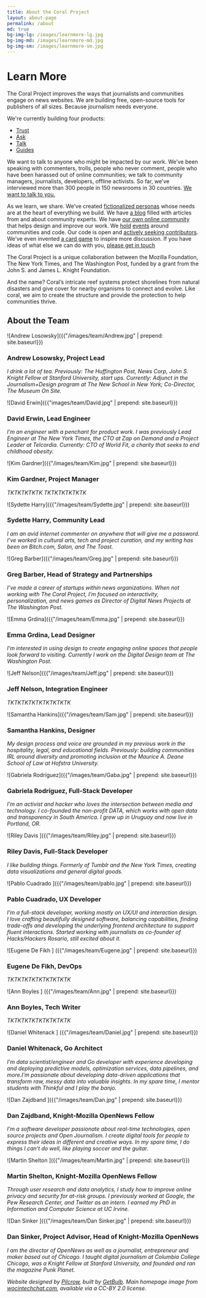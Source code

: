 ```yaml
---
title: About the Coral Project
layout: about-page
permalink: /about
md: true
bg-img-lg: /images/learnmore-lg.jpg
bg-img-md: /images/learnmore-md.jpg
bg-img-sm: /images/learnmore-sm.jpg
---
```

# Learn More

The Coral Project improves the ways that journalists and communities engage on news websites. We are building free, open-source tools for publishers of all sizes. Because journalism needs everyone.

We're currently building four products: 

* [Trust](/products/trust.html)
* [Ask](/products/ask.html)
* [Talk](/products/talk.html)
* [Guides](/products/guides.html)


We want to talk to anyone who might be impacted by our work. We’ve been speaking with commenters, trolls, people who never comment, people who have been harassed out of online communities; we talk to community managers, journalists, developers, offline activists. So far, we’ve interviewed more than 300 people in 150 newsrooms in 30 countries. [We want to talk to you.](/contact.html)

As we learn, we share. We’ve created [fictionalized personas](https://community.coralproject.net/t/our-user-personas/286) whose needs are at the heart of everything we build. We have [a blog](http://blog.coralproject.net) filled with articles from and about community experts. We have [our own online community](http://community.coralproject.net) that helps design and improve our work. We [hold](https://coralproject.net/our-first-hackathon/) [events](https://coralproject.net/beyond-comments-our-first-event/) around communities and code. Our code is open and [actively seeking contributors](/#contribute). We’ve even invented [a card game](https://coralproject.net/cards/) to inspire more discussion. If you have ideas of what else we can do with you, [please get in touch](/contact.html)

The Coral Project is a unique collaboration between the Mozilla Foundation, The New York Times, and The Washington Post, funded by a grant from the John S. and James L. Knight Foundation.

And the name? Coral’s intricate reef systems protect shorelines from natural disasters and give cover for nearby organisms to connect and evolve. Like coral, we aim to create the structure and provide the protection to help communities thrive.


## About the Team

![Andrew Losowsky]({{"/images/team/Andrew.jpg" | prepend: site.baseurl}}) 

### Andrew Losowsky, Project Lead
*I drink a lot of tea. Previously: The Huffington Post, News Corp, John S. Knight Fellow at Stanford University, start ups. Currently: Adjunct in the Journalism+Design program at The New School in New York; Co-Director, The Museum On Site.*

![David Erwin]({{"images/team/David.jpg" | prepend: site.baseurl}}) 

### David Erwin, Lead Engineer
*I’m an engineer with a penchant for product work. I was previously Lead Engineer at The New York Times, the CTO at Zap on Demand and a Project Leader at Telcordia. Currently: CTO of World Fit, a charity that seeks to end childhood obesity.*

![Kim Gardner]({{"/images/team/Kim.jpg" | prepend: site.baseurl}}) 

### Kim Gardner, Project Manager
*TKTKTKTKTK TKTKTKTKTKTK*

![Sydette Harry]({{"/images/team/Sydette.jpg" | prepend: site.baseurl}}) 

### Sydette Harry, Community Lead
*I am an avid internet commenter on anywhere that will give me a password. I’ve worked in cultural arts, tech and project curation, and my writing has been on Bitch.com, Salon, and The Toast.*

![Greg Barber]({{"/images/team/Greg.jpg" | prepend: site.baseurl}}) 

### Greg Barber, Head of Strategy and Partnerships
*I’ve made a career of startups within news organizations. When not working with The Coral Project, I’m focused on interactivity, personalization, and news games as Director of Digital News Projects at The Washington Post.*

![Emma Grdina]({{"/images/team/Emma.jpg" | prepend: site.baseurl}}) 

### Emma Grdina, Lead Designer
*I’m interested in using design to create engaging online spaces that people look forward to visiting. Currently I work on the Digital Design team at The Washington Post.*

![Jeff Nelson]({{"/images/team/Jeff.jpg" | prepend: site.baseurl}}) 

### Jeff Nelson, Integration Engineer
*TKTKTKTKTKTKTKTKTK*

![Samantha Hankins]({{"/images/team/Sam.jpg" | prepend: site.baseurl}}) 

### Samantha Hankins, Designer
*My design process and voice are grounded in my previous work in the hospitality, legal, and educational fields. Previously: building communities IRL around diversity and promoting inclusion at the Maurice A. Deane School of Law at Hofstra University.*

![Gabriela Rodríguez]({{"/images/team/Gaba.jpg" | prepend: site.baseurl}}) 

### Gabriela Rodríguez, Full-Stack Developer
*I’m an activist and hacker who loves the intersection between media and technology. I co-founded the non-profit DATA, which works with open data and transparency in South America. I grew up in Uruguay and now live in Portland, OR.*

![Riley Davis ]({{"/images/team/Riley.jpg" | prepend: site.baseurl}}) 

### Riley Davis, Full-Stack Developer
*I like building things. Formerly of Tumblr and the New York Times, creating data visualizations and general digital goods.*

![Pablo Cuadrado ]({{"/images/team/pablo.jpg" | prepend: site.baseurl}}) 

### Pablo Cuadrado, UX Developer
*I'm a full-stack developer, working mostly on UX/UI and interaction design. I love crafting beautifully designed software, balancing capabilities, finding trade-offs and developing the underlying frontend architecture to support fluent interactions. Started working with journalists as co-founder of Hacks/Hackers Rosario, still excited about it.*

![Eugene De Fikh ] ({{"/images/team/Eugene.jpg" | prepend: site.baseurl}}) 

### Eugene De Fikh, DevOps
*TKTKTKTKTKTKTKTKTK* 

![Ann Boyles ] ({{"/images/team/Ann.jpg" | prepend: site.baseurl}}) 

### Ann Boyles, Tech Writer
*TKTKTKTKTKTKTKTKTK* 

![Daniel Whitenack ] ({{"/images/team/Daniel.jpg" | prepend: site.baseurl}}) 

### Daniel Whitenack, Go Architect

*I'm data scientist/engineer and Go developer with experience developing and deploying predictive models, optimization services, data pipelines, and more.I'm passionate about developing data-driven applications that transform raw, messy data into valuable insights.  In my spare time, I mentor students with Thinkful and I play the banjo.*

![Dan Zajdband ]({{"/images/team/Dan.jpg" | prepend: site.baseurl}}) 

### Dan Zajdband, Knight-Mozilla OpenNews Fellow
*I’m a software developer passionate about real-time technologies, open source projects and Open Journalism. I create digital tools for people to express their ideas in different and creative ways. In my spare time, I do things I can’t do well, like playing soccer and the guitar.*

![Martin Shelton ]({{"/images/team/Martin.jpg" | prepend: site.baseurl}}) 

### Martin Shelton, Knight-Mozilla OpenNews Fellow
*Through user research and data analytics, I study how to improve online privacy and security for at-risk groups. I previously worked at Google, the Pew Research Center, and Twitter as an intern. I earned my PhD in Information and Computer Science at UC Irvine.*

![Dan Sinker ]({{"/images/team/Dan Sinker.jpg" | prepend: site.baseurl}}) 

### Dan Sinker, Project Advisor, Head of Knight-Mozilla OpenNews 
*I am the director of OpenNews as well as a journalist, entrepreneur and maker based out of Chicago. I taught digital journalism at Columbia College Chicago, was a Knight Fellow at Stanford University, and founded and ran the magazine Punk Planet.*
 
 
 
  
*Website designed by [Pilcrow](http://www.pilcrow.ie/), built by [GetBulb](http://www.getbulb.com/). Main homepage image from [wocintechchat.com](http://www.wocintechchat.com/), available via a CC-BY 2.0 license.*
